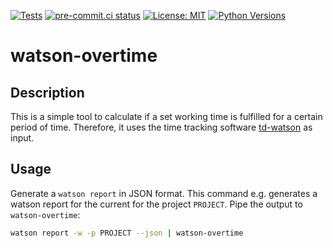 [![Tests](https://github.com/flyingdutchman23/watson-overtime/workflows/Tests/badge.svg)](https://github.com/flyingdutchman23/watson-overtime/actions?workflow=Tests)
[![pre-commit.ci status](https://results.pre-commit.ci/badge/github/flyingdutchman23/watson-overtime/main.svg)](https://results.pre-commit.ci/latest/github/flyingdutchman23/watson-overtime/main)
[![License: MIT](https://img.shields.io/badge/License-MIT-yellow.svg)](https://opensource.org/licenses/MIT)
[![Python Versions](https://img.shields.io/pypi/pyversions/watson-overtime)](https://img.shields.io/pypi/pyversions/watson-overtime)


# watson-overtime


## Description

This is a simple tool to calculate if a set working time is fulfilled for a
certain period of time. Therefore, it uses the time tracking software
[td-watson](https://pypi.org/project/td-watson/) as input.


## Usage

Generate a `watson report` in JSON format. This command e.g. generates a watson
report for the current for the project `PROJECT`. Pipe the output to
`watson-overtime`:
```bash
watson report -w -p PROJECT --json | watson-overtime
```
